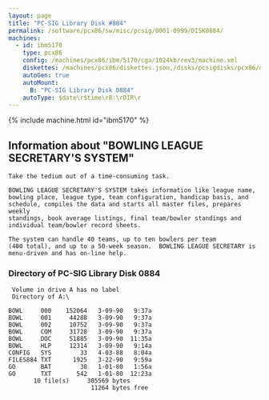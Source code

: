 ```yaml
---
layout: page
title: "PC-SIG Library Disk #884"
permalink: /software/pcx86/sw/misc/pcsig/0001-0999/DISK0884/
machines:
  - id: ibm5170
    type: pcx86
    config: /machines/pcx86/ibm/5170/cga/1024kb/rev3/machine.xml
    diskettes: /machines/pcx86/diskettes.json,/disks/pcsigdisks/pcx86/diskettes.json
    autoGen: true
    autoMount:
      B: "PC-SIG Library Disk 0884"
    autoType: $date\r$time\rB:\rDIR\r
---
```


{% include machine.html id="ibm5170" %}

## Information about "BOWLING LEAGUE SECRETARY'S SYSTEM"

    Take the tedium out of a time-consuming task.
    
    BOWLING LEAGUE SECRETARY'S SYSTEM takes information like league name,
    bowling place, league type, team configuration, handicap basis, and
    schedule, compiles the data and starts all master files, prepares weekly
    standings, book average listings, final team/bowler standings and
    individual team/bowler record sheets.
    
    The system can handle 40 teams, up to ten bowlers per team
    (400 total), and up to a 50-week season.  BOWLING LEAGUE SECRETARY is
    menu-driven and has on-line help.

### Directory of PC-SIG Library Disk 0884

     Volume in drive A has no label
     Directory of A:\

    BOWL     000    152064   3-09-90   9:37a
    BOWL     001     44288   3-09-90   9:37a
    BOWL     002     10752   3-09-90   9:37a
    BOWL     COM     31728   3-09-90   9:37a
    BOWL     DOC     51885   3-09-90  11:35a
    BOWL     HLP     12314   3-09-90   9:14a
    CONFIG   SYS        33   4-03-88   8:04a
    FILES884 TXT      1925   3-22-90   9:59a
    GO       BAT        38   1-01-80   1:56a
    GO       TXT       542   1-01-80  12:23a
           10 file(s)     305569 bytes
                           11264 bytes free

